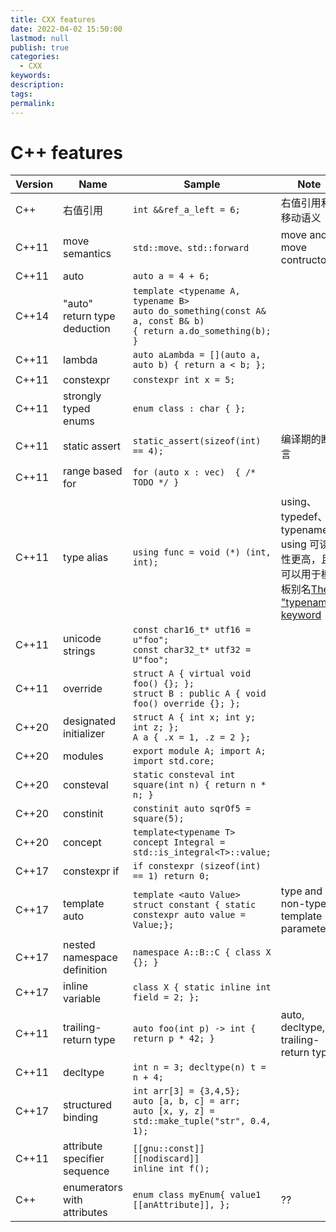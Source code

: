 ```yaml
---
title: CXX features
date: 2022-04-02 15:50:00
lastmod: null
publish: true
categories: 
  - CXX
keywords: 
description:
tags: 
permalink:
---
```


# C++ features
Version | Name | Sample | Note
--- | --- | --- | --- 
C++ | 右值引用 | ```int &&ref_a_left = 6; ``` | 右值引用和移动语义
C++11 | move semantics | ```std::move、std::forward``` | move and move contructor
C++11 | auto | ```auto a = 4 + 6;``` | 
C++14 | "auto" return type deduction | ```template <typename A, typename B>```<br>```auto do_something(const A& a, const B& b)```<br>```{ return a.do_something(b); }``` | 
C++11 | lambda | ```auto aLambda = [](auto a, auto b) { return a < b; };``` | 
C++11 | constexpr | ```constexpr int x = 5;``` | 
C++11 | strongly typed enums | ```enum class : char { };``` | 
C++11 | static assert | ```static_assert(sizeof(int) == 4);``` | 编译期的断言
C++11 | range based for | ```for (auto x : vec)  { /* TODO */ }``` |
C++11 | type alias | ```using func = void (*) (int, int);``` | using、typedef、typename<br>using 可读性更高，且可以用于模板别名[The "typename" keyword](https://stackoverflow.com/questions/610245/where-and-why-do-i-have-to-put-the-template-and-typename-keywords/17579889#17579889)
C++11 | unicode strings | ```const char16_t* utf16 = u"foo";```<br>```const char32_t* utf32 = U"foo";``` | 
C++11 | override | ```struct A { virtual void foo() {}; };```<br>```struct B : public A { void foo() override {}; };``` | 
C++20 | designated initializer | ```struct A { int x; int y; int z; };```<br>```A a { .x = 1, .z = 2 };``` | 
C++20 | modules | ```export module A; import A; import std.core;``` | 
C++20 | consteval | ```static consteval int square(int n) { return n * n; }``` | 
C++20 | constinit | ```constinit auto sqrOf5 = square(5);``` | 
C++20 | concept | ```template<typename T>```<br>```concept Integral = std::is_integral<T>::value;``` | 
C++17 | constexpr if | ```if constexpr (sizeof(int) == 1) return 0;``` | 
C++17 | template auto | ```template <auto Value>```<br>```struct constant { static constexpr auto value = Value;};``` | type and non-type template parameters
C++17 | nested namespace definition | ```namespace A::B::C { class X {}; }``` | 
C++17 | inline variable | ```class X { static inline int field = 2; };``` |
C++11 | trailing-return type | ```auto foo(int p) -> int { return p * 42; }``` | auto, decltype, trailing-return type
C++11 | decltype | ```int n = 3; decltype(n) t = n + 4;``` |
C++17 | structured binding  | ```int arr[3] = {3,4,5};```<br>```auto [a, b, c] = arr;```<br>```auto [x, y, z] = std::make_tuple("str", 0.4, 1);``` |
C++11 | attribute specifier sequence | ```[[gnu::const]] [[nodiscard]]```<br>```inline int f(); ``` | 
C++ | enumerators with attributes | ```enum class myEnum{ value1 [[anAttribute]], }; ``` | ??
